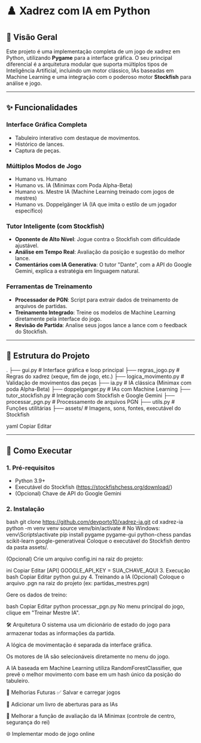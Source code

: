 # ♟️ Xadrez com IA em Python

## 📜 Visão Geral

Este projeto é uma implementação completa de um jogo de xadrez em Python, utilizando **Pygame** para a interface gráfica. O seu principal diferencial é a arquitetura modular que suporta múltiplos tipos de Inteligência Artificial, incluindo um motor clássico, IAs baseadas em Machine Learning e uma integração com o poderoso motor **Stockfish** para análise e jogo.

---

## ✨ Funcionalidades

### Interface Gráfica Completa
- Tabuleiro interativo com destaque de movimentos.
- Histórico de lances.
- Captura de peças.

### Múltiplos Modos de Jogo
- Humano vs. Humano  
- Humano vs. IA (Minimax com Poda Alpha-Beta)  
- Humano vs. Mestre IA (Machine Learning treinado com jogos de mestres)  
- Humano vs. Doppelgänger IA (IA que imita o estilo de um jogador específico)  

### Tutor Inteligente (com Stockfish)
- **Oponente de Alto Nível**: Jogue contra o Stockfish com dificuldade ajustável.  
- **Análise em Tempo Real**: Avaliação da posição e sugestão do melhor lance.  
- **Comentários com IA Generativa**: O tutor "Dante", com a API do Google Gemini, explica a estratégia em linguagem natural.

### Ferramentas de Treinamento
- **Processador de PGN**: Script para extrair dados de treinamento de arquivos de partidas.
- **Treinamento Integrado**: Treine os modelos de Machine Learning diretamente pela interface do jogo.
- **Revisão de Partida**: Analise seus jogos lance a lance com o feedback do Stockfish.

---

## 📂 Estrutura do Projeto

.
├── gui.py # Interface gráfica e loop principal
├── regras_jogo.py # Regras do xadrez (xeque, fim de jogo, etc.)
├── logica_movimento.py # Validação de movimentos das peças
├── ia.py # IA clássica (Minimax com poda Alpha-Beta)
├── doppelganger.py # IAs com Machine Learning
├── tutor_stockfish.py # Integração com Stockfish e Google Gemini
├── processar_pgn.py # Processamento de arquivos PGN
├── utils.py # Funções utilitárias
├── assets/ # Imagens, sons, fontes, executável do Stockfish

yaml
Copiar
Editar

---

## 🚀 Como Executar

### 1. Pré-requisitos

- Python 3.9+
- Executável do Stockfish (https://stockfishchess.org/download/)
- (Opcional) Chave de API do Google Gemini

### 2. Instalação

bash
git clone https://github.com/devporto10/xadrez-ia.git
cd xadrez-ia
python -m venv venv
source venv/bin/activate  # No Windows: venv\Scripts\activate
pip install pygame pygame-gui python-chess pandas scikit-learn google-generativeai
Coloque o executável do Stockfish dentro da pasta assets/.

(Opcional) Crie um arquivo config.ini na raiz do projeto:

ini
Copiar
Editar
[API]
GOOGLE_API_KEY = SUA_CHAVE_AQUI
3. Execução
bash
Copiar
Editar
python gui.py
4. Treinando a IA (Opcional)
Coloque o arquivo .pgn na raiz do projeto (ex: partidas_mestres.pgn)

Gere os dados de treino:

bash
Copiar
Editar
python processar_pgn.py
No menu principal do jogo, clique em "Treinar Mestre IA".

🛠️ Arquitetura
O sistema usa um dicionário de estado do jogo para armazenar todas as informações da partida.

A lógica de movimentação é separada da interface gráfica.

Os motores de IA são selecionáveis diretamente no menu do jogo.

A IA baseada em Machine Learning utiliza RandomForestClassifier, que prevê o melhor movimento com base em um hash único da posição do tabuleiro.

🔮 Melhorias Futuras
✅ Salvar e carregar jogos

📖 Adicionar um livro de aberturas para as IAs

🧠 Melhorar a função de avaliação da IA Minimax (controle de centro, segurança do rei)

🌐 Implementar modo de jogo online

